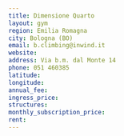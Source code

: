 ```yaml
---
title: Dimensione Quarto
layout: gym
region: Emilia Romagna
city: Bologna (BO)
email: b.climbing@inwind.it
website: 
address: Via b.m. dal Monte 14
phone: 051 460385
latitude: 
longitude: 
annual_fee: 
ingress_price: 
structures: 
monthly_subscription_price: 
rent: 
---
```


